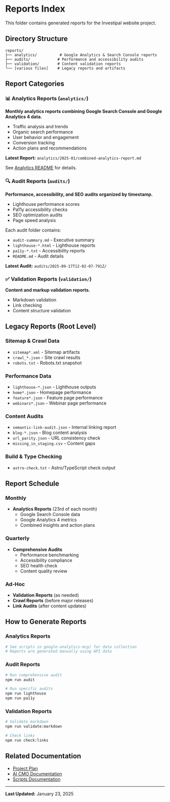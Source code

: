 # Reports Index

This folder contains generated reports for the Investipal website project.

## Directory Structure

```
reports/
├── analytics/          # Google Analytics & Search Console reports
├── audits/            # Performance and accessibility audits
├── validation/        # Content validation reports
└── [various files]    # Legacy reports and artifacts
```

## Report Categories

### 📊 Analytics Reports (`analytics/`)
**Monthly analytics reports combining Google Search Console and Google Analytics 4 data.**

- Traffic analysis and trends
- Organic search performance
- User behavior and engagement
- Conversion tracking
- Action plans and recommendations

**Latest Report:** `analytics/2025-01/combined-analytics-report.md`

See [Analytics README](./analytics/README.md) for details.

### 🔍 Audit Reports (`audits/`)
**Performance, accessibility, and SEO audits organized by timestamp.**

- Lighthouse performance scores
- Pa11y accessibility checks
- SEO optimization audits
- Page speed analysis

Each audit folder contains:
- `audit-summary.md` - Executive summary
- `lighthouse-*.html` - Lighthouse reports
- `pa11y-*.txt` - Accessibility reports
- `README.md` - Audit details

**Latest Audit:** `audits/2025-09-17T12-02-07-791Z/`

### ✅ Validation Reports (`validation/`)
**Content and markup validation reports.**

- Markdown validation
- Link checking
- Content structure validation

## Legacy Reports (Root Level)

### Sitemap & Crawl Data
- `sitemap*.xml` - Sitemap artifacts
- `crawl_*.json` - Site crawl results
- `robots.txt` - Robots.txt snapshot

### Performance Data
- `lighthouse-*.json` - Lighthouse outputs
- `home*.json` - Homepage performance
- `feature*.json` - Feature page performance
- `webinars*.json` - Webinar page performance

### Content Audits
- `semantic-link-audit.json` - Internal linking report
- `blog-*.json` - Blog content analysis
- `url_parity.json` - URL consistency check
- `missing_in_staging.csv` - Content gaps

### Build & Type Checking
- `astro-check.txt` - Astro/TypeScript check output

## Report Schedule

### Monthly
- **Analytics Reports** (23rd of each month)
  - Google Search Console data
  - Google Analytics 4 metrics
  - Combined insights and action plans

### Quarterly
- **Comprehensive Audits**
  - Performance benchmarking
  - Accessibility compliance
  - SEO health check
  - Content quality review

### Ad-Hoc
- **Validation Reports** (as needed)
- **Crawl Reports** (before major releases)
- **Link Audits** (after content updates)

## How to Generate Reports

### Analytics Reports
```powershell
# See scripts in google-analytics-mcp/ for data collection
# Reports are generated manually using API data
```

### Audit Reports
```bash
# Run comprehensive audit
npm run audit

# Run specific audits
npm run lighthouse
npm run pa11y
```

### Validation Reports
```bash
# Validate markdown
npm run validate:markdown

# Check links
npm run check:links
```

## Related Documentation

- [Project Plan](../project.plan.md)
- [AI CMO Documentation](../docs/ai-cmo/)
- [Scripts Documentation](../scripts/README.md)

---

**Last Updated:** January 23, 2025
